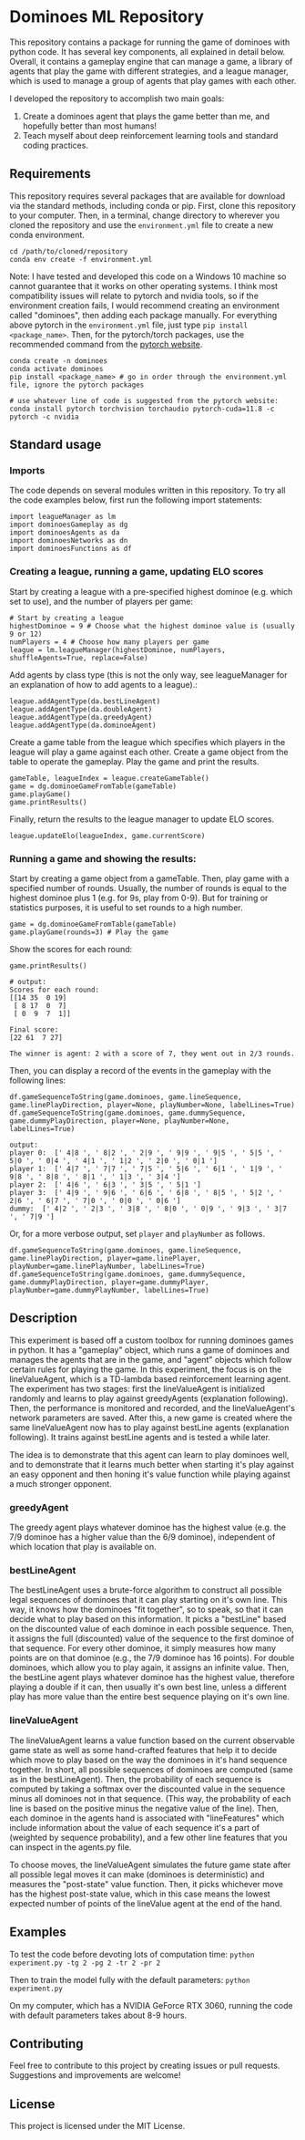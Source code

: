 # Dominoes ML Repository

This repository contains a package for running the game of dominoes with 
python code. It has several key components, all explained in detail below.
Overall, it contains a gameplay engine that can manage a game, a library of
agents that play the game with different strategies, and a league manager, 
which is used to manage a group of agents that play games with each other. 

I developed the repository to accomplish two main goals: 
1. Create a dominoes agent that plays the game better than me, and hopefully
   better than most humans!
2. Teach myself about deep reinforcement learning tools and standard coding
   practices. 

## Requirements

This repository requires several packages that are available for download via
the standard methods, including conda or pip. First, clone this repository to 
your computer. Then, in a terminal, change directory to wherever you cloned
the repository and use the `environment.yml` file to create a new conda 
environment. 

```
cd /path/to/cloned/repository
conda env create -f environment.yml
```

Note: I have tested and developed this code on a Windows 10 machine so cannot 
guarantee that it works on other operating systems. I think most compatibility
issues will relate to pytorch and nvidia tools, so if the environment creation 
fails, I would recommend creating an environment called "dominoes", then adding 
each package manually. For everything above pytorch in the `environment.yml` 
file, just type `pip install <package_name>`. Then, for the pytorch/torch 
packages, use the recommended command from the 
[pytorch website](https://pytorch.org/get-started/locally/).

```
conda create -n dominoes
conda activate dominoes
pip install <package_name> # go in order through the environment.yml file, ignore the pytorch packages

# use whatever line of code is suggested from the pytorch website:
conda install pytorch torchvision torchaudio pytorch-cuda=11.8 -c pytorch -c nvidia
```

## Standard usage

### Imports
The code depends on several modules written in this repository. To try all the
code examples below, first run the following import statements: 
```
import leagueManager as lm
import dominoesGameplay as dg
import dominoesAgents as da
import dominoesNetworks as dn
import dominoesFunctions as df
```

### Creating a league, running a game, updating ELO scores
Start by creating a league with a pre-specified highest dominoe (e.g. which
set to use), and the number of players per game:
```
# Start by creating a league
highestDominoe = 9 # Choose what the highest dominoe value is (usually 9 or 12)
numPlayers = 4 # Choose how many players per game
league = lm.leagueManager(highestDominoe, numPlayers, shuffleAgents=True, replace=False)
```

Add agents by class type (this is not the only way, see leagueManager for an
explanation of how to add agents to a league).:
```
league.addAgentType(da.bestLineAgent)
league.addAgentType(da.doubleAgent)
league.addAgentType(da.greedyAgent)
league.addAgentType(da.dominoeAgent)
```

Create a game table from the league which specifies which players in 
the league will play a game against each other. Create a game object from the 
table to operate the gameplay. Play the game and print the results.
```
gameTable, leagueIndex = league.createGameTable()
game = dg.dominoeGameFromTable(gameTable)
game.playGame()
game.printResults()
```

Finally, return the results to the league manager to update ELO scores.
```
league.updateElo(leagueIndex, game.currentScore)
```

### Running a game and showing the results: 
Start by creating a game object from a gameTable. Then, play game with a 
specified number of rounds. Usually, the number of rounds is equal to the 
highest dominoe plus 1 (e.g. for 9s, play from 0-9). But for training or 
statistics purposes, it is useful to set rounds to a high number.
```
game = dg.dominoeGameFromTable(gameTable) 
game.playGame(rounds=3) # Play the game 
```

Show the scores for each round: 
```
game.printResults()

# output: 
Scores for each round:
[[14 35  0 19]
 [ 8 17  0  7]
 [ 0  9  7  1]]

Final score:
[22 61  7 27]

The winner is agent: 2 with a score of 7, they went out in 2/3 rounds.
```

Then, you can display a record of the events in the gameplay with the
following lines: 
```
df.gameSequenceToString(game.dominoes, game.lineSequence, game.linePlayDirection, player=None, playNumber=None, labelLines=True)
df.gameSequenceToString(game.dominoes, game.dummySequence, game.dummyPlayDirection, player=None, playNumber=None, labelLines=True) 

output:
player 0:  [' 4|8 ', ' 8|2 ', ' 2|9 ', ' 9|9 ', ' 9|5 ', ' 5|5 ', ' 5|0 ', ' 0|4 ', ' 4|1 ', ' 1|2 ', ' 2|0 ', ' 0|1 ']
player 1:  [' 4|7 ', ' 7|7 ', ' 7|5 ', ' 5|6 ', ' 6|1 ', ' 1|9 ', ' 9|8 ', ' 8|8 ', ' 8|1 ', ' 1|3 ', ' 3|4 ']
player 2:  [' 4|6 ', ' 6|3 ', ' 3|5 ', ' 5|1 ']
player 3:  [' 4|9 ', ' 9|6 ', ' 6|6 ', ' 6|8 ', ' 8|5 ', ' 5|2 ', ' 2|6 ', ' 6|7 ', ' 7|0 ', ' 0|0 ', ' 0|6 ']
dummy:  [' 4|2 ', ' 2|3 ', ' 3|8 ', ' 8|0 ', ' 0|9 ', ' 9|3 ', ' 3|7 ', ' 7|9 ']
```

Or, for a more verbose output, set `player` and `playNumber` as follows.
```
df.gameSequenceToString(game.dominoes, game.lineSequence, game.linePlayDirection, player=game.linePlayer, playNumber=game.linePlayNumber, labelLines=True)
df.gameSequenceToString(game.dominoes, game.dummySequence, game.dummyPlayDirection, player=game.dummyPlayer, playNumber=game.dummyPlayNumber, labelLines=True) 
```


## Description

This experiment is based off a custom toolbox for running dominoes games in python. It has a "gameplay" object, which
runs a game of dominoes and manages the agents that are in the game, and "agent" objects which follow certain rules for 
playing the game. In this experiment, the focus is on the lineValueAgent, which is a TD-lambda based reinforcement 
learning agent. The experiment has two stages: first the lineValueAgent is initialized randomly and learns to play against
greedyAgents (explanation following). Then, the performance is monitored and recorded, and the lineValueAgent's network 
parameters are saved. After this, a new game is created where the same lineValueAgent now has to play against bestLine 
agents (explanation following). It trains against bestLine agents and is tested a while later. 

The idea is to demonstrate that this agent can learn to play dominoes well, and to demonstrate that it learns much better
when starting it's play against an easy opponent and then honing it's value function while playing against a much stronger
opponent. 

### greedyAgent
The greedy agent plays whatever dominoe has the highest value (e.g. the 7/9 dominoe has a higher value than the 6/9 dominoe), 
independent of which location that play is available on. 

### bestLineAgent
The bestLineAgent uses a brute-force algorithm to construct all possible legal sequences of dominoes that it can play 
starting on it's own line. This way, it knows how the dominoes "fit together", so to speak, so that it can decide what to play
based on this information. It picks a "bestLine" based on the discounted value of each dominoe in each possible sequence. 
Then, it assigns the full (discounted) value of the sequence to the first dominoe of that sequence. For every other dominoe, 
it simply measures how many points are on that dominoe (e.g., the 7/9 dominoe has 16 points). For double dominoes, which allow
you to play again, it assigns an infinite value. Then, the bestLine agent plays whatever dominoe has the highest value, 
therefore playing a double if it can, then usually it's own best line, unless a different play has more value than the entire
best sequence playing on it's own line. 

### lineValueAgent
The lineValueAgent learns a value function based on the current observable game state as well as some hand-crafted features
that help it to decide which move to play based on the way the dominoes in it's hand sequence together. In short, all possible
sequences of dominoes are computed (same as in the bestLineAgent). Then, the probability of each sequence is computed by taking
a softmax over the discounted value in the sequence minus all dominoes not in that sequence. (This way, the probability of each
line is based on the positive minus the negative value of the line). Then, each dominoe in the agents hand is associated with 
"lineFeatures" which include information about the value of each sequence it's a part of (weighted by sequence probability), 
and a few other line features that you can inspect in the agents.py file. 

To choose moves, the lineValueAgent simulates the future game state after all possible legal moves it can make (dominoes is 
deterministic) and measures the "post-state" value function. Then, it picks whichever move has the highest post-state value, which
in this case means the lowest expected number of points of the lineValue agent at the end of the hand. 

## Examples
To test the code before devoting lots of computation time: 
`python experiment.py -tg 2 -pg 2 -tr 2 -pr 2`

Then to train the model fully with the default parameters: 
`python experiment.py`

On my computer, which has a NVIDIA GeForce RTX 3060, running the code with default parameters takes about 8-9 hours. 

## Contributing
Feel free to contribute to this project by creating issues or pull requests. Suggestions and improvements are welcome!

## License
This project is licensed under the MIT License.
